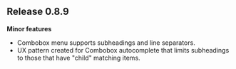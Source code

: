 ## Release 0.8.9

**Minor features**

* Combobox menu supports subheadings and line separators.
* UX pattern created for Combobox autocomplete that limits subheadings to those that have "child" matching items.
